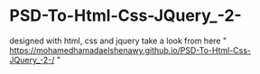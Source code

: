 # PSD-To-Html-Css-JQuery_-2-
designed with html, css and jquery 
take a look from here " https://mohamedhamadaelshenawy.github.io/PSD-To-Html-Css-JQuery_-2-/ "
